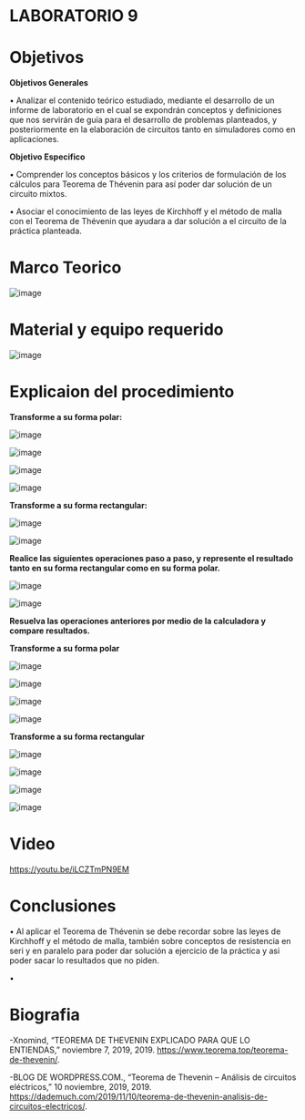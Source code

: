 # LABORATORIO 9

# Objetivos


**Objetivos Generales**

• Analizar el contenido teórico estudiado, mediante el desarrollo de un informe de laboratorio en el cual se expondrán conceptos y definiciones que nos servirán de guía para el desarrollo de problemas planteados, y posteriormente en la elaboración de circuitos tanto en simuladores como en aplicaciones.

**Objetivo Especifico**

• Comprender los conceptos básicos y los criterios de formulación de los cálculos para Teorema de Thévenin para así poder dar solución de un circuito mixtos.

• Asociar el conocimiento de las leyes de Kirchhoff y el método de malla con el Teorema de Thévenin que ayudara a dar solución a el circuito de la práctica planteada.

# Marco Teorico

![image](https://user-images.githubusercontent.com/84587118/133174459-8031a57d-a29d-4e21-b199-6fcc9ef1e5e1.png)


# Material y equipo requerido

![image](https://user-images.githubusercontent.com/84585835/133261052-defe1d54-c958-4541-8b24-18e3a1a33987.png)

# Explicaion del procedimiento

**Transforme a su forma polar:**

![image](https://user-images.githubusercontent.com/84585835/133273761-ce9daea6-f680-4979-af76-5681bc231d29.png)


![image](https://user-images.githubusercontent.com/84585835/133273484-06edbcc7-ad5f-4fa6-871b-9df82eae9de3.png)

![image](https://user-images.githubusercontent.com/84585835/133273553-14c9bdeb-0cc9-409b-8637-8ed48908fb2a.png)

![image](https://user-images.githubusercontent.com/84585835/133273627-533a2129-62ea-4ca6-85ce-8236c1202f67.png)

**Transforme a su forma rectangular:**

![image](https://user-images.githubusercontent.com/84585835/133274171-49807cbf-343e-4065-ae14-29df8e8f7c0f.png)

![image](https://user-images.githubusercontent.com/84585835/133274201-44234fbb-3957-4492-9610-d9291c2d0421.png)


**Realice las siguientes operaciones paso a paso, y represente el resultado tanto en su
forma rectangular como en su forma polar.**

![image](https://user-images.githubusercontent.com/84585835/133302515-503afa3c-ad0e-45bd-ba2e-04356cc81ced.png)

![image](https://user-images.githubusercontent.com/84585835/133304725-0d997aa0-0a4a-4fa4-8605-7ebf275b92cc.png)


**Resuelva las operaciones anteriores por medio de la calculadora y compare
resultados.**

**Transforme a su forma polar**

![image](https://user-images.githubusercontent.com/84585835/133276692-f59864a9-c924-467d-ad9f-96d06b344487.png)

![image](https://user-images.githubusercontent.com/84585835/133276774-0f5815cb-8806-4acc-a29d-9cc9f0819b71.png)

![image](https://user-images.githubusercontent.com/84585835/133276948-5a2bfe05-891f-4163-ae8a-b3e8e15464bc.png)

![image](https://user-images.githubusercontent.com/84585835/133277092-f38ea98d-a709-42fb-94eb-2a0409473f56.png)


**Transforme a su forma rectangular**

![image](https://user-images.githubusercontent.com/84585835/133277212-f3083d07-b9c1-4dd2-ab07-0fc24cd1cab2.png)

![image](https://user-images.githubusercontent.com/84585835/133277298-bac42416-befa-46af-9720-d7854b91eef3.png)

![image](https://user-images.githubusercontent.com/84585835/133277416-51b3cad2-4794-4c0a-ba45-7625957fd76e.png)

![image](https://user-images.githubusercontent.com/84585835/133277520-93b5c887-42d5-4a87-8fa4-1f4a167daa0d.png)

# Video
https://youtu.be/iLCZTmPN9EM

# Conclusiones
• Al aplicar el Teorema de Thévenin se debe recordar sobre las leyes de Kirchhoff y el método de malla, también sobre conceptos de resistencia en seri y en paralelo para poder dar solución a ejercicio de la práctica y asi poder sacar lo resultados que no piden.

•

# Biografia

-Xnomind, “TEOREMA DE THEVENIN EXPLICADO PARA QUE LO ENTIENDAS,” noviembre 7, 2019, 2019. https://www.teorema.top/teorema-de-thevenin/.

-BLOG DE WORDPRESS.COM., “Teorema de Thevenin – Análisis de circuitos eléctricos,” 10 noviembre, 2019, 2019. https://dademuch.com/2019/11/10/teorema-de-thevenin-analisis-de-circuitos-electricos/.
